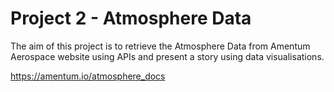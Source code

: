 # Project 2 - Atmosphere Data

The aim of this project is to retrieve the Atmosphere Data from Amentum Aerospace website using APIs and present a story using data visualisations.

https://amentum.io/atmosphere_docs
